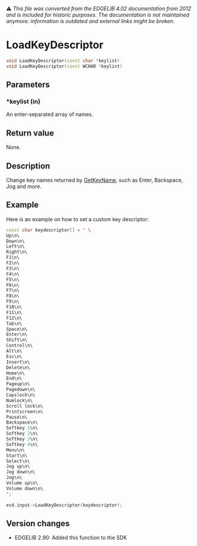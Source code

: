 :warning: _This file was converted from the EDGELIB 4.02 documentation from 2012 and is included for historic purposes. The documentation is not maintained anymore: information is outdated and external links might be broken._

# LoadKeyDescriptor


```c++
void LoadKeyDescriptor(const char *keylist) 
void LoadKeyDescriptor(const WCHAR *keylist)
```

## Parameters
### *keylist (in)
An enter-separated array of names.

## Return value
None.

## Description
Change key names returned by [GetKeyName](classeinput_getkeyname.md), such as Enter, Backspace, Jog and more.

## Example
Here is an example on how to set a custom key descriptor:

```c++
const char keydescriptor[] = " \ 
Up\n\ 
Down\n\ 
Left\n\ 
Right\n\ 
F1\n\ 
F2\n\ 
F3\n\ 
F4\n\ 
F5\n\ 
F6\n\ 
F7\n\ 
F8\n\ 
F9\n\ 
F10\n\ 
F11\n\ 
F12\n\ 
Tab\n\ 
Space\n\ 
Enter\n\ 
Shift\n\ 
Control\n\ 
Alt\n\ 
Esc\n\ 
Insert\n\ 
Delete\n\ 
Home\n\ 
End\n\ 
Pageup\n\ 
Pagedown\n\ 
Capslock\n\ 
Numlock\n\ 
Scroll lock\n\ 
Printscreen\n\ 
Pause\n\ 
Backspace\n\ 
Softkey 1\n\ 
Softkey 2\n\ 
Softkey 3\n\ 
Softkey 4\n\ 
Menu\n\ 
Start\n\ 
Select\n\ 
Jog up\n\ 
Jog down\n\ 
Jog\n\ 
Volume up\n\ 
Volume down\n\ 
"; 
     
ecd.input->LoadKeyDescriptor(keydescriptor);
```

## Version changes
- EDGELIB 2.90: Added this function to the SDK

